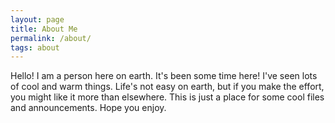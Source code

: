 ```yaml
---
layout: page
title: About Me
permalink: /about/
tags: about
---
```


Hello! I am a person here on earth. It's been some time here! I've seen lots of cool and warm things. Life's not easy on earth, but if you make the effort, you might like it more than elsewhere. This is just a place for some cool files and announcements. Hope you enjoy. 
